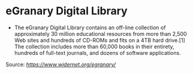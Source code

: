 eGranary Digital Library
========================

-   The eGranary Digital Library contains an off-line collection of
    approximately 30 million educational resources from more than 2,500
    Web sites and hundreds of CD-ROMs and fits on a 4TB hard drive.\[1\]
    The collection includes more than 60,000 books in their entirety,
    hundreds of full-text journals, and dozens of software applications.

Source: *<https://www.widernet.org/egranary/>*
